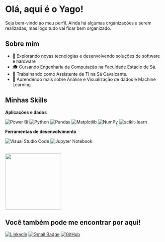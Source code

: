 # Olá, aqui é o Yago!
Seja bem-vindo ao meu perfil. Ainda há algumas organizações a serem realizadas, mas logo tudo vai ficar bem organizado.

## Sobre mim

- 🤔 Explorando novas tecnologias e desenvolvendo soluções de software e hardware
- 🎓 Cursando Engenharia da Computação na Faculdade Estácio de Sá.
- 💼 Trabalhando como Assistente de TI na Sá Cavalcante.
- 🌱 Aprendendo mais sobre Análise e Visualização de dados e Machine Learning.

## Minhas Skills

**Aplicações e dados**

![Power Bi](https://img.shields.io/badge/power_bi-F2C811?style=for-the-badge&logo=powerbi&logoColor=black)
![Python](https://img.shields.io/badge/python-3670A0?style=for-the-badge&logo=python&logoColor=ffdd54)
![Pandas](https://img.shields.io/badge/pandas-%23150458.svg?style=for-the-badge&logo=pandas&logoColor=white)
![Matplotlib](https://img.shields.io/badge/Matplotlib-%23ffffff.svg?style=for-the-badge&logo=Matplotlib&logoColor=black)
![NumPy](https://img.shields.io/badge/numpy-%23013243.svg?style=for-the-badge&logo=numpy&logoColor=white)
![scikit-learn](https://img.shields.io/badge/scikit--learn-%23F7931E.svg?style=for-the-badge&logo=scikit-learn&logoColor=white)

**Ferramentas de desenvolvimento**

![Visual Studio Code](https://img.shields.io/badge/Visual%20Studio%20Code-0078d7.svg?style=for-the-badge&logo=visual-studio-code&logoColor=white)
![Jupyter Notebook](https://img.shields.io/badge/jupyter-%23FA0F00.svg?style=for-the-badge&logo=jupyter&logoColor=white)


<br/>

<a href="https://github.com/iuricode" title="Perfil do Iuri">
  <img height="180em" src="https://github-readme-stats.vercel.app/api?username=yagoandradelima&theme=dracula&show_icons=true" />
</a>

## Você também pode me encontrar por aqui!

[![Linkedin](https://img.shields.io/badge/-username-blue?style=flat-square&logo=Linkedin&logoColor=white&link=https://www.linkedin.com/in/yago-andrade-806147192/)](https://www.linkedin.com/in/yago-andrade-806147192/)
[![Gmail Badge](https://img.shields.io/badge/-yagoandradelima@gmail.com-006bed?style=flat-square&logo=Gmail&logoColor=white&link=mailto:yagoandradelima@gmail.com)](mailto:yagoandradelima@gmail.com)
[![GitHub](https://img.shields.io/github/followers/yagoandradelima?label=follow&style=social)](https://github.com/yagoandradelima)
